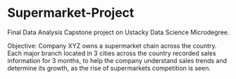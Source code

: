 # Supermarket-Project
Final Data Analysis Capstone project on Ustacky Data Science
Microdegree.

Objective:
Company XYZ owns a supermarket chain across the country. Each major branch located in 3 cities across the 
country recorded sales information for 3 months, to help the company understand sales trends and determine 
its growth, as the rise of supermarkets competition is seen.
